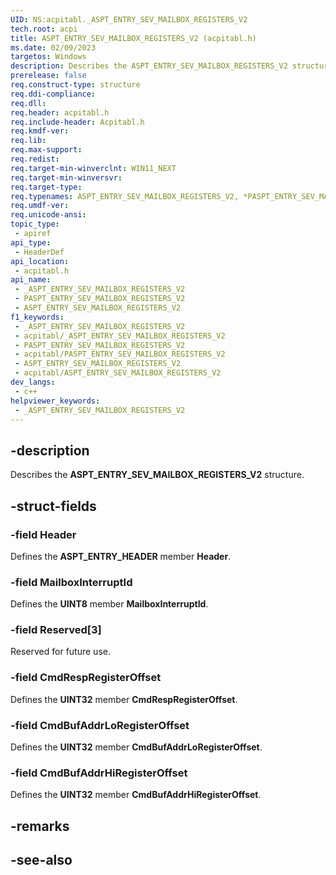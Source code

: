 ```yaml
---
UID: NS:acpitabl._ASPT_ENTRY_SEV_MAILBOX_REGISTERS_V2
tech.root: acpi
title: ASPT_ENTRY_SEV_MAILBOX_REGISTERS_V2 (acpitabl.h)
ms.date: 02/09/2023
targetos: Windows
description: Describes the ASPT_ENTRY_SEV_MAILBOX_REGISTERS_V2 structure.
prerelease: false
req.construct-type: structure
req.ddi-compliance: 
req.dll: 
req.header: acpitabl.h
req.include-header: Acpitabl.h
req.kmdf-ver: 
req.lib: 
req.max-support: 
req.redist: 
req.target-min-winverclnt: WIN11_NEXT
req.target-min-winversvr: 
req.target-type: 
req.typenames: ASPT_ENTRY_SEV_MAILBOX_REGISTERS_V2, *PASPT_ENTRY_SEV_MAILBOX_REGISTERS_V2
req.umdf-ver: 
req.unicode-ansi: 
topic_type:
 - apiref
api_type:
 - HeaderDef
api_location:
 - acpitabl.h
api_name:
 - _ASPT_ENTRY_SEV_MAILBOX_REGISTERS_V2
 - PASPT_ENTRY_SEV_MAILBOX_REGISTERS_V2
 - ASPT_ENTRY_SEV_MAILBOX_REGISTERS_V2
f1_keywords:
 - _ASPT_ENTRY_SEV_MAILBOX_REGISTERS_V2
 - acpitabl/_ASPT_ENTRY_SEV_MAILBOX_REGISTERS_V2
 - PASPT_ENTRY_SEV_MAILBOX_REGISTERS_V2
 - acpitabl/PASPT_ENTRY_SEV_MAILBOX_REGISTERS_V2
 - ASPT_ENTRY_SEV_MAILBOX_REGISTERS_V2
 - acpitabl/ASPT_ENTRY_SEV_MAILBOX_REGISTERS_V2
dev_langs:
 - c++
helpviewer_keywords:
 - _ASPT_ENTRY_SEV_MAILBOX_REGISTERS_V2
---
```


## -description

Describes the **ASPT_ENTRY_SEV_MAILBOX_REGISTERS_V2** structure.

## -struct-fields

### -field Header

Defines the **ASPT_ENTRY_HEADER** member **Header**.

### -field MailboxInterruptId

Defines the **UINT8** member **MailboxInterruptId**.

### -field Reserved[3]

Reserved for future use.

### -field CmdRespRegisterOffset

Defines the **UINT32** member **CmdRespRegisterOffset**.

### -field CmdBufAddrLoRegisterOffset

Defines the **UINT32** member **CmdBufAddrLoRegisterOffset**.

### -field CmdBufAddrHiRegisterOffset

Defines the **UINT32** member **CmdBufAddrHiRegisterOffset**.

## -remarks

## -see-also
